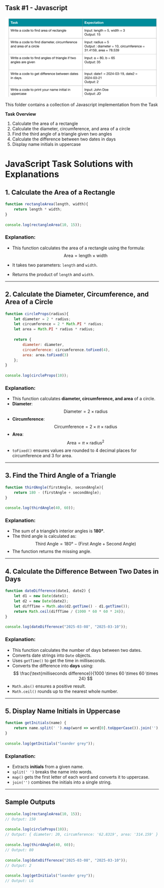 ## Task #1 - Javascript

![task](https://raw.githubusercontent.com/Virtuozs/WDC03-Assignment-1/main/assets/task_img.png)

This folder contains a collection of Javascript implementation from the Task

**Task Overview**

1. Calculate the area of a rectangle
2. Calculate the diameter, circumference, and area of a circle
3. Find the third angle of a triangle given two angles
4. Calculate the difference between two dates in days
5. Display name initials in uppercase

# JavaScript Task Solutions with Explanations

## 1. Calculate the Area of a Rectangle
```javascript
function rectangleArea(length, width){
    return length * width;
}

console.log(rectangleArea(10, 15));
```
### Explanation:
- This function calculates the area of a rectangle using the formula:
  $$
  \text{Area} = \text{length} \times \text{width}
  $$

- It takes two parameters: `length` and `width`.
- Returns the product of `length` and `width`.

---

## 2. Calculate the Diameter, Circumference, and Area of a Circle
```javascript
function circleProps(radius){
    let diameter = 2 * radius;
    let circumference = 2 * Math.PI * radius;
    let area = Math.PI * radius * radius;

    return {
        diameter: diameter,
        circumference: circumference.toFixed(4),
        area: area.toFixed(3)
    };
}

console.log(circleProps(10));
```
### Explanation:
- This function calculates **diameter, circumference, and area** of a circle.
- **Diameter**:  
  $$
  \text{Diameter} = 2 \times \text{radius}
  $$
- **Circumference**:  
  $$
  \text{Circumference} = 2 \times \pi \times \text{radius}
  $$
- **Area**:  
  $$
  \text{Area} = \pi \times \text{radius}^2
  $$
- `toFixed()` ensures values are rounded to 4 decimal places for circumference and 3 for area.

---

## 3. Find the Third Angle of a Triangle
```javascript
function thirdAngle(firstAngle, secondAngle){
    return 180 - (firstAngle + secondAngle);
}

console.log(thirdAngle(40, 60));
```
### Explanation:
- The sum of a triangle’s interior angles is **180°**.
- The third angle is calculated as:
  $$
  \text{Third Angle} = 180° - (\text{First Angle} + \text{Second Angle})
  $$
- The function returns the missing angle.

---

## 4. Calculate the Difference Between Two Dates in Days
```javascript
function dateDifference(date1, date2) {
    let d1 = new Date(date1);
    let d2 = new Date(date2);
    let diffTime = Math.abs(d2.getTime() - d1.getTime());
    return Math.ceil(diffTime / (1000 * 60 * 60 * 24)); 
}

console.log(dateDifference("2025-03-08", "2025-03-10"));
```
### Explanation:
- This function calculates the number of days between two dates.
- Converts date strings into `Date` objects.
- Uses `getTime()` to get the time in milliseconds.
- Converts the difference into **days** using:
  $$
  \frac{\text{milliseconds difference}}{1000 \times 60 \times 60 \times 24}
  $$
- `Math.abs()` ensures a positive result.
- `Math.ceil()` rounds up to the nearest whole number.

---

## 5. Display Name Initials in Uppercase
```javascript
function getInitials(name) {
    return name.split(' ').map(word => word[0].toUpperCase()).join('');
}

console.log(getInitials("leander grey"));
```
### Explanation:
- Extracts **initials** from a given name.
- `split(' ')` breaks the name into words.
- `map()` gets the first letter of each word and converts it to uppercase.
- `join('')` combines the initials into a single string.

---

## Sample Outputs
```javascript
console.log(rectangleArea(10, 15)); 
// Output: 150

console.log(circleProps(10)); 
// Output: { diameter: 20, circumference: '62.8319', area: '314.159' }

console.log(thirdAngle(40, 60)); 
// Output: 80

console.log(dateDifference("2025-03-08", "2025-03-10")); 
// Output: 2

console.log(getInitials("leander grey")); 
// Output: LG
```
